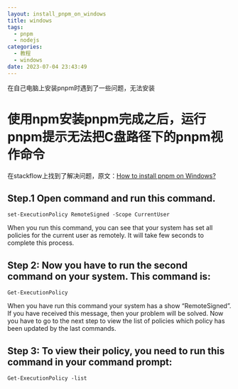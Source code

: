 ```yaml
---
layout: install_pnpm_on_windows
title: windows
tags:
  - pnpm
  - nodejs
categories: 
  - 教程
  - windows
date: 2023-07-04 23:43:49
---
```


在自己电脑上安装pnpm时遇到了一些问题，无法安装

<!-- more -->

# 使用npm安装pnpm完成之后，运行pnpm提示无法把C盘路径下的pnpm视作命令

在stackflow上找到了解决问题，原文：[How to install pnpm on Windows?](https://stackoverflow.com/questions/75365692/how-to-install-pnpm-on-windows)


## Step.1 Open command and run this command.

```shell
set-ExecutionPolicy RemoteSigned -Scope CurrentUser
```

When you run this command, you can see that your system has set all policies for the current user as remotely. It will take few seconds to complete this process.

## Step 2: Now you have to run the second command on your system. This command is:

``` shell
Get-ExecutionPolicy
```

When you have run this command your system has a show “RemoteSigned”. If you have received this message, then your problem will be solved. Now you have to go to the next step to view the list of policies which policy has been updated by the last commands.

## Step 3: To view their policy, you need to run this command in your command prompt:

```shell
Get-ExecutionPolicy -list
```